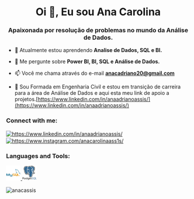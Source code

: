<h1 align="center">Oi 👋, Eu sou Ana Carolina</h1>
<h3 align="center">Apaixonada por resolução de problemas no mundo da Análise de Dados.</h3>

- 🌱 Atualmente estou aprendendo **Analise de Dados, SQL e BI.**

- 💬 Me pergunte sobre **Power BI, BI, SQL e Análise de Dados.**

- 📫 Você me chama através do e-mail **anacadriano20@gmail.com**

- 📄 Sou Formada em Engenharia Civil e estou em transição de carreira para a área de Análise de Dados e aqui esta meu link de apoio a projetos.[https://www.linkedin.com/in/anaadrianoassis/](https://www.linkedin.com/in/anaadrianoassis/)

<h3 align="left">Connect with me:</h3>
<p align="left">
<a href="https://linkedin.com/in/https://www.linkedin.com/in/anaadrianoassis/" target="blank"><img align="center" src="https://raw.githubusercontent.com/rahuldkjain/github-profile-readme-generator/master/src/images/icons/Social/linked-in-alt.svg" alt="https://www.linkedin.com/in/anaadrianoassis/" height="30" width="40" /></a>
<a href="https://instagram.com/https://www.instagram.com/anacarolinaass1s/" target="blank"><img align="center" src="https://raw.githubusercontent.com/rahuldkjain/github-profile-readme-generator/master/src/images/icons/Social/instagram.svg" alt="https://www.instagram.com/anacarolinaass1s/" height="30" width="40" /></a>
</p>

<h3 align="left">Languages and Tools:</h3>
<p align="left"> <a href="https://www.mysql.com/" target="_blank" rel="noreferrer"> <img src="https://raw.githubusercontent.com/devicons/devicon/master/icons/mysql/mysql-original-wordmark.svg" alt="mysql" width="40" height="40"/> </a> <a href="https://www.postgresql.org" target="_blank" rel="noreferrer"> <img src="https://raw.githubusercontent.com/devicons/devicon/master/icons/postgresql/postgresql-original-wordmark.svg" alt="postgresql" width="40" height="40"/> </a> </p>

<p><img align="center" src="https://github-readme-stats.vercel.app/api/top-langs?username=anacassis&show_icons=true&locale=en&layout=compact" alt="anacassis" /></p>








<!---
anacassis/anacassis is a ✨ special ✨ repository because its `README.md` (this file) appears on your GitHub profile.
You can click the Preview link to take a look at your changes.
--->
